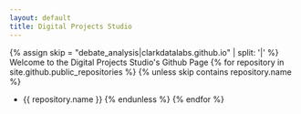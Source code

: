 ```yaml
---
layout: default
title: Digital Projects Studio
---
```

{% assign skip = "debate_analysis|clarkdatalabs.github.io" | split: '|'  %}
Welcome to the Digital Projects Studio's Github Page
{% for repository in site.github.public_repositories %}
 {% unless skip contains repository.name %}
  * {{ repository.name }}
 {% endunless %}
{% endfor %}
